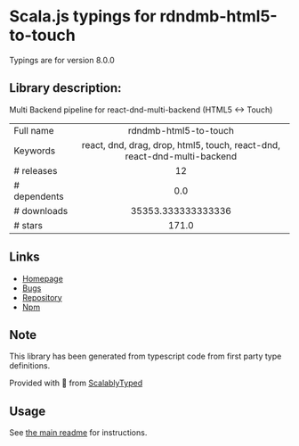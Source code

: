 
# Scala.js typings for rdndmb-html5-to-touch

Typings are for version 8.0.0

## Library description:
Multi Backend pipeline for react-dnd-multi-backend (HTML5 <-> Touch)

|                    |                 |
| ------------------ | :-------------: |
| Full name          | rdndmb-html5-to-touch |
| Keywords           | react, dnd, drag, drop, html5, touch, react-dnd, react-dnd-multi-backend |
| # releases         | 12 |
| # dependents       | 0.0 |
| # downloads        | 35353.333333333336 |
| # stars            | 171.0 |

## Links
- [Homepage](https://louisbrunner.github.io/dnd-multi-backend/packages/rdndmb-html5-to-touch/)
- [Bugs](https://github.com/LouisBrunner/dnd-multi-backend/issues)
- [Repository](https://github.com/LouisBrunner/dnd-multi-backend/tree/master)
- [Npm](https://www.npmjs.com/package/rdndmb-html5-to-touch)
    


## Note
This library has been generated from typescript code from first party type definitions.

Provided with :purple_heart: from [ScalablyTyped](https://github.com/oyvindberg/ScalablyTyped)

## Usage
See [the main readme](../../readme.md) for instructions.


